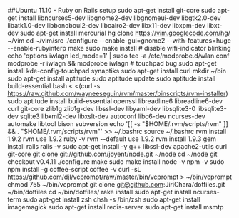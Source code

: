 ##Ubuntu 11.10 - Ruby on Rails setup
	sudo apt-get install git-core
	sudo apt-get install libncurses5-dev libgnome2-dev libgnomeui-dev libgtk2.0-dev libatk1.0-dev libbonoboui2-dev libcairo2-dev libx11-dev libxpm-dev libxt-dev
	sudo apt-get install mercurial
	hg clone https://vim.googlecode.com/hg/ ~/vim
	cd ~/vim/src
	./configure --enable-gui=gnome2 --with-features=huge --enable-rubyinterp
	make
	sudo make install
	# disable wifi-indicator blinking
	echo 'options iwlagn led_mode=1' | sudo tee -a /etc/modprobe.d/wlan.conf
	modprobe -r iwlagn && modprobe iwlagn
	# touchpad bug
	sudo apt-get install kde-config-touchpad
	synaptiks
	sudo apt-get install curl
	mkdir ~/bin
	sudo apt-get install aptitude
	sudo aptitude update
	sudo aptitude install build-essential
	bash < <(curl -s https://raw.github.com/wayneeseguin/rvm/master/binscripts/rvm-installer)
	sudo aptitude install build-essential openssl libreadline6 libreadline6-dev curl git-core zlib1g zlib1g-dev libssl-dev libyaml-dev libsqlite3-0 libsqlite3-dev sqlite3 libxml2-dev libxslt-dev autoconf libc6-dev ncurses-dev automake libtool bison subversion
	echo '[[ -s "$HOME/.rvm/scripts/rvm" ]] && . "$HOME/.rvm/scripts/rvm"' >> ~/.bashrc
	source ~/.bashrc
	rvm install 1.9.2
	rvm use 1.9.2
	ruby -v
	rvm --default use 1.9.2
	rvm install 1.9.3
	gem install rails
	rails -v
	sudo apt-get install -y g++ libssl-dev apache2-utils curl git-core
	git clone git://github.com/joyent/node.git ~/node
	cd ~/node
	git checkout v0.4.11
	./configure
	make
	sudo make install
	node -v
	npm -v
	sudo npm install -g coffee-script
	coffee -v
	curl -sL https://github.com/djl/vcprompt/raw/master/bin/vcprompt > ~/bin/vcprompt
	chmod 755 ~/bin/vcprompt
	git clone git@github.com:JiriChara/dotfiles.git ~/bin/dotfiles
	cd ~/bin/dotfiles/
	rake install
	sudo apt-get install ncurses-term 
	sudo apt-get install zsh
	chsh -s /bin/zsh
	sudo apt-get install imagemagick
	sudo apt-get install redis-server
	sudo apt-get install msmtp
